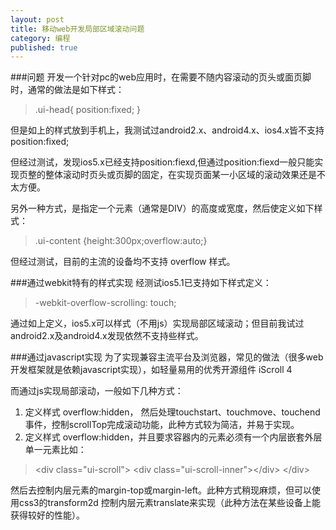 ```yaml
---
layout: post
title: 移动web开发局部区域滚动问题
category: 编程
published: true
---
```

###问题
开发一个针对pc的web应用时，在需要不随内容滚动的页头或面页脚时，通常的做法是如下样式：

> .ui-head{ position:fixed; }

但是如上的样式放到手机上，我测试过android2.x、android4.x、ios4.x皆不支持position:fixed;

但经过测试，发现ios5.x已经支持position:fiexd,但通过position:fiexd一般只能实现页整的整体滚动时页头或页脚的固定，在实现页面某一小区域的滚动效果还是不太方便。

另外一种方式，是指定一个元素（通常是DIV）的高度或宽度，然后使定义如下样式：
>.ui-content {height:300px;overflow:auto;}

但经过测试，目前的主流的设备均不支持 overflow 样式。


###通过webkit特有的样式实现
经测试ios5.1已支持如下样式定义：

> -webkit-overflow-scrolling: touch;

通过如上定义，ios5.x可以样式（不用js）实现局部区域滚动；但目前我试过android2.x及android4.x发现依然不支持些样式。

###通过javascript实现
为了实现兼容主流平台及浏览器，常见的做法（很多web开发框架就是依赖javascript实现），如轻量易用的优秀开源组件 iScroll 4 

而通过js实现局部滚动，一般如下几种方式：

1. 定义样式 overflow:hidden， 然后处理touchstart、touchmove、touchend事件，控制scrollTop完成滚动功能，此种方式较为简洁，并易于实现。
2. 定义样式 overflow:hidden，并且要求容器内的元素必须有一个内层嵌套外层单一元素比如：
>&lt;div class="ui-scroll"&gt;
	&lt;div class="ui-scroll-inner"&gt;&lt;/div&gt;
&lt;/div&gt;

然后去控制内层元素的margin-top或margin-left。此种方式稍现麻烦，但可以使用css3的transform2d 控制内层元素translate来实现（此种方法在某些设备上能获得较好的性能）。


























